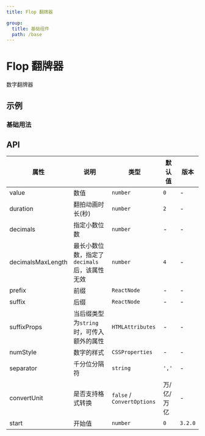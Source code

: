 ```yaml
---
title: Flop 翻牌器

group:
  title: 基础组件
  path: /base
---
```


# Flop 翻牌器

数字翻牌器

## 示例

### 基础用法

<code src="./demo/Demo1.tsx" ></code>

## API

| 属性              | 说明                                         | 类型                       | 默认值     | 版本    |
| ----------------- | -------------------------------------------- | -------------------------- | ---------- | ------- |
| value             | 数值                                         | `number`                   | `0`        | -       |
| duration          | 翻拍动画时长(秒)                             | `number`                   | `2`        | -       |
| decimals          | 指定小数位数                                 | `number`                   | -          | -       |
| decimalsMaxLength | 最长小数位数，指定了`decimals`后，该属性无效 | `number`                   | `4`        | -       |
| prefix            | 前缀                                         | `ReactNode`                | -          | -       |
| suffix            | 后缀                                         | `ReactNode`                | -          | -       |
| suffixProps       | 当后缀类型为`string`时，可传入额外的属性     | `HTMLAttributes`           | -          | -       |
| numStyle          | 数字的样式                                   | `CSSProperties`            | -          | -       |
| separator         | 千分位分隔符                                 | `string`                   | `','`      | -       |
| convertUnit       | 是否支持格式转换                             | `false` / `ConvertOptions` | 万/亿/万亿 | -       |
| start             | 开始值                                       | `number`                   | `0`        | `3.2.0` |
